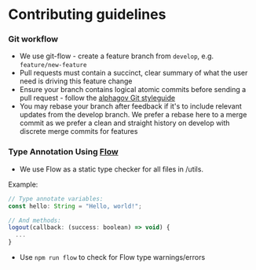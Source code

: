 Contributing guidelines
=======================

### Git workflow

* We use git-flow - create a feature branch from `develop`, e.g. `feature/new-feature`
* Pull requests must contain a succinct, clear summary of what the user need is driving this feature change
* Ensure your branch contains logical atomic commits before sending a pull request - follow the [alphagov Git styleguide](https://github.com/alphagov/styleguides/blob/master/git.md)
* You may rebase your branch after feedback if it's to include relevant updates from the develop branch. We prefer a rebase here to a merge commit as we prefer a clean and straight history on develop with discrete merge commits for features

### Type Annotation Using [Flow](https://flow.org/en/)

* We use Flow as a static type checker for all files in /utils.

Example:

```javascript
// Type annotate variables:
const hello: String = "Hello, world!";

// And methods:
logout(callback: (success: boolean) => void) {
  ...
}
```

* Use `npm run flow` to check for Flow type warnings/errors
